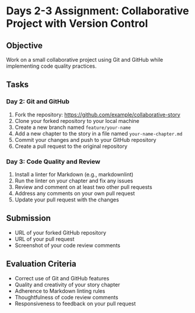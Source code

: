 # Days 2-3 Assignment: Collaborative Project with Version Control

## Objective
Work on a small collaborative project using Git and GitHub while implementing code quality practices.

## Tasks
### Day 2: Git and GitHub
1. Fork the repository: https://github.com/example/collaborative-story
2. Clone your forked repository to your local machine
3. Create a new branch named `feature/your-name`
4. Add a new chapter to the story in a file named `your-name-chapter.md`
5. Commit your changes and push to your GitHub repository
6. Create a pull request to the original repository

### Day 3: Code Quality and Review
1. Install a linter for Markdown (e.g., markdownlint)
2. Run the linter on your chapter and fix any issues
3. Review and comment on at least two other pull requests
4. Address any comments on your own pull request
5. Update your pull request with the changes

## Submission
- URL of your forked GitHub repository
- URL of your pull request
- Screenshot of your code review comments

## Evaluation Criteria
- Correct use of Git and GitHub features
- Quality and creativity of your story chapter
- Adherence to Markdown linting rules
- Thoughtfulness of code review comments
- Responsiveness to feedback on your pull request

